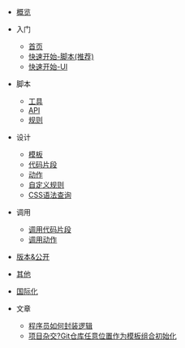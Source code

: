 - [概览](/zh-Hans/mind)

- 入门
    - [首页](/zh-Hans/README)
    - [快速开始-脚本(推荐)](/zh-Hans/快速开始-脚本)
    - [快速开始-UI](/zh-Hans/快速开始-UI)
- 脚本
    - [工具](/zh-Hans/脚本工具)
    - <a href="./api-docs/index.html" target="blank">API</a>
    - [规则](/zh-Hans/脚本规则)
- 设计
    - [模板](/zh-Hans/设计/模板)
    - [代码片段](/zh-Hans/设计/代码片段)
    - [动作](/zh-Hans/设计/动作)
    - [自定义规则](/zh-Hans/设计/自定义规则)
    - [CSS语法查询](/zh-Hans/设计/css语法查询)
- 调用
    - [调用代码片段](/zh-Hans/调用代码片段)
    - [调用动作](/zh-Hans/调用动作)
- [版本&公开](/zh-Hans/公开)
- [其他](/zh-Hans/其他)
- [国际化](/zh-Hans/国际化)

- 文章
    - [程序员如何封装逻辑](/zh-Hans/程序员如何封装逻辑.md)
    - [项目杂交?Git仓库任意位置作为模板组合初始化](/zh-Hans/article/项目杂交-任意git仓库作为模板使用.md)
